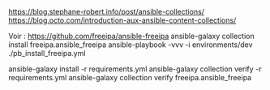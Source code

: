 https://blog.stephane-robert.info/post/ansible-collections/
https://blog.octo.com/introduction-aux-ansible-content-collections/

Voir : https://github.com/freeipa/ansible-freeipa
ansible-galaxy collection install freeipa.ansible_freeipa
ansible-playbook -vvv -i environments/dev ./pb_install_freeipa.yml


ansible-galaxy install -r requirements.yml
ansible-galaxy collection verify -r requirements.yml
ansible-galaxy collection verify freeipa.ansible_freeipa
